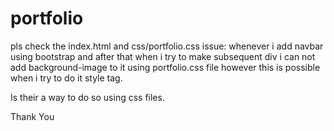 # portfolio


pls check the index.html and css/portfolio.css 
issue: whenever i add navbar using bootstrap and after that when i try to make subsequent div i can not add background-image to it using portfolio.css file however this is possible when i try to do it style tag.

Is their a way to do so using css files.

Thank You
